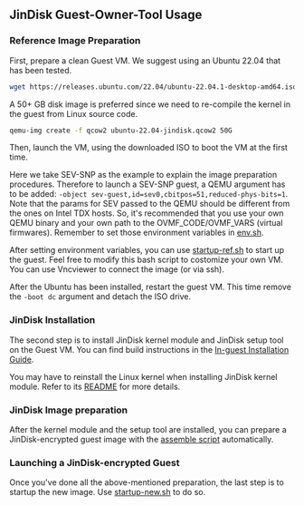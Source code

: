 ## JinDisk Guest-Owner-Tool Usage

### Reference Image Preparation

First, prepare a clean Guest VM. We suggest using an Ubuntu 22.04 that has been tested.

```bash
wget https://releases.ubuntu.com/22.04/ubuntu-22.04.1-desktop-amd64.iso
```

A 50+ GB disk image is preferred since we need to re-compile the kernel in the guest from Linux source code.

```bash
qemu-img create -f qcow2 ubuntu-22.04-jindisk.qcow2 50G
```

Then, launch the VM, using the downloaded ISO to boot the VM at the first time.

Here we take SEV-SNP as the example to explain the image preparation procedures. Therefore to launch a SEV-SNP guest, a QEMU argument has to be added: `-object sev-guest,id=sev0,cbitpos=51,reduced-phys-bits=1`. Note that the params for SEV passed to the QEMU should be different from the ones on Intel TDX hosts. So, it's recommended that you use your own QEMU binary and your own path to the OVMF_CODE/OVMF_VARS (virtual firmwares). Remember to set those environment variables in [env.sh](./env.sh).

After setting environment variables, you can use [startup-ref.sh](./startup-ref.sh) to start up the guest. Feel free to modify this bash script to costomize your own VM. You can use Vncviewer to connect the image (or via ssh). 

After the Ubuntu has been installed, restart the guest VM. This time remove the `-boot dc` argument and detach the ISO drive.

### JinDisk Installation

The second step is to install JinDisk kernel module and JinDisk setup tool on the Guest VM. You can find build instructions in the [In-guest Installation Guide](./in-guest/README.md).

You may have to reinstall the Linux kernel when installing JinDisk kernel module. Refer to its [README](../../kernel-module/c/README.md) for more details.

### JinDisk Image preparation

After the kernel module and the setup tool are installed, you can prepare a JinDisk-encrypted guest image with the [assemble script](in-guest/assemble.sh) automatically.

### Launching a JinDisk-encrypted Guest

Once you've done all the above-mentioned preparation, the last step is to startup the new image. Use [startup-new.sh](./startup-new.sh) to do so.